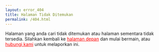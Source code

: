 ```yaml
---
layout: error_404
title: Halaman Tidak Ditemukan
permalink: /404.html
---
```


<p>
 Halaman yang anda cari tidak ditemukan atau halaman sementara tidak tersedia. Silahkan kembali ke <a style="color: red;" href="https://as-saadah.github.io/games/">halaman depan</a> dan mulai bermain, atau <a style="color: red;" href="https://as-saadah.github.io/games/about/">hubungi kami</a> untuk melaporkan ini.
</p>
